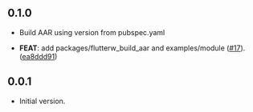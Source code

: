 ## 0.1.0

 - Build AAR using version from pubspec.yaml

 - **FEAT**: add packages/flutterw_build_aar and examples/module ([#17](https://github.com/hyiso/flutterw/issues/17)). ([ea8ddd91](https://github.com/hyiso/flutterw/commit/ea8ddd91ad6b8644d29498103083e9784fddb4a9))

## 0.0.1

- Initial version.
